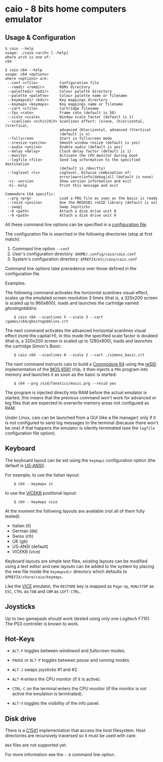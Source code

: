 # caio - 8 bits home computers emulator

## Usage & Configuration

```
$ caio --help
usage: ./caio <arch> [--help]
where arch is one of:
c64

```

```
$ caio c64 --help
usage: c64 <options>
where <options> are:
 --conf <cfile>          Configuration file
 --romdir <romdir>       ROMs directory
 --palettedir <pdir>     Colour palette directory
 --palette <palette>     Colour palette name or filename
 --keymapsdir <kdir>     Key mappings directory
 --keymaps <keymaps>     Key mappings name or filename
 --cart <cfile>          Cartridge filename
 --fps <rate>            Frame rate (default is 50)
 --scale <scale>         Window scale factor (default is 1)
 --scanlines <n|h|v|H|V> Scanlines effect: (n)one, (h)orizontal, (v)ertical,
                         advanced (H)orizontal, advanced (V)ertical
                         (default is n)
 --fullscreen            Start in fullscreen mode
 --sresize <yes|no>      Smooth window resize (default is yes)
 --audio <yes|no>        Enable audio (default is yes)
 --delay <delay>         Clock delay factor (default is 1)
 --monitor               Activate the CPU monitor during boot
 --logfile <file>        Send log information to the specified destination
                         (default is /dev/tty)
 --loglevel <lv>         Loglevel, bitwise combination of:
                         error|warn|info|debug|all (default is none)
 -v|--version            Show version information and exit
 -h|--help               Print this message and exit

Commodore C64 specific:
 --prg <prg>             Load a PRG file as soon as the basic is ready
 --resid <yes|no>        Use the MOS6581 reSID library (default is no)
 --swapj                 Swap Joysticks
 --8 <path>              Attach a disk drive unit 8
 --9 <path>              Attach a disk drive unit 9
```

All these command line options can be specified in a
[configuration file](../src/main/caio.conf).

The configuration file is searched in the following directories (stop at
first match):

1. Command line option               `--conf`
2. User's configuration directory:   `$HOME/.config/caio/caio.conf`
3. System's configuration directory: `$PREFIX/etc/caio/caio.conf`

Command line options take precedence over those defined in the
configuration file.

Examples:

The following command activates the horizontal scanlines visual effect, scales
up the emulated screen resolution 3 times (that is, a 320x200 screen is scaled
up to 960x600), loads and launches the cartridge named *ghostngobblins*:

```
    $ caio c64 --scanlines h --scale 3 --cart /games/c64/ghostngobblins.crt
```

The next command activates the advanced horizontal scanlines visual effect
(note the captial H), in this mode the specified scale factor is doubled
(that is, a 320x200 screen is scaled up to 1280x800), loads and launches the
cartridge *Simon's Basic*:

```
    $ caio c64 --scanlines H --scale 2 --cart ./simons_basic.crt
```

The next command instructs caio to build a
[Commodore 64](https://en.wikipedia.org/wiki/Commodore_64) using the
[reSID](https://en.wikipedia.org/wiki/ReSID) implementation of the
[MOS 6581](https://en.wikipedia.org/wiki/MOS_Technology_6581) chip,
it then injects a `PRG` program into memory and launches it as soon as the
basic is started:

```
    $ c64 --prg /sid/fanatics/music.prg --resid yes
```

The program is injected directly into RAM before the actual emulator is
started, this means that the previous command won't work for advanced or
big files that are expected to overwrite memory areas not configured as RAM.

Under Linux, caio can be launched from a GUI (like a file manager) only if it
is not configured to send log messages to the terminal (because there won't
be one) if that happens the emulator is silently terminated (see the `logfile`
configuration file option).


## Keyboard

The keyboard layout can be set using the `keymaps` configuration option
(the default is [US-ANSI](https://en.wikipedia.org/wiki/File:ANSI_Keyboard_Layout_Diagram_with_Form_Factor.svg)).

For example, to use the italian layout:

```
    $ c64 --keymaps it
```

to use the [VICEKB](https://vice-emu.pokefinder.org/images/b/b8/C64keyboard.gif)
positional layout:

```
    $ c64 --keymaps vice
```

At the moment the following layouts are available (not all of them fully
tested):

* Italian (it)
* German (de)
* Swiss (ch)
* UK (gb)
* US-ANSI (default)
* VICEKB (vice)

Keyboard layouts are simple text files, existing layouts can be modified using
a text editor and new layouts can be added to the system by placing the new
file inside the `keymapsdir` directory which defaults to
`$PREFIX/share/caio/keymaps`.

Like the [VICE](https://en.wikipedia.org/wiki/VICE) emulator, the `RESTORE`
key is mapped as `Page-Up`, `RUN/STOP` as `ESC`, `CTRL` as `TAB` and
`CBM` as `LEFT-CTRL`.


## Joysticks

Up to two gamepads should work (tested using only one Logitech F710).
The PS3 controller is known to work.


## Hot-Keys

* `ALT-F` toggles between *windowed* and *fullscreen* modes.

* `PAUSE` or `ALT-P` toggles between *pause* and *running* modes.

* `ALT-J` swaps joysticks #1 and #2.

* `ALT-M` enters the CPU monitor (if it is active).

* `CTRL-C` on the terminal enters the CPU monitor (if the monitor is not
  active the emulation is terminated).

* `ALT-V` toggles the visibility of the info panel.


## Disk drive

There is a [C1541](https://en.wikipedia.org/wiki/Commodore_1541) implementation
that access the host filesystem. Host directories are recursively traversed so
it must be used with care.

`D64` files are not supported yet.

For more information see the `--8` command line option.


